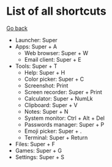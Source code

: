 # List of all shortcuts

[Go back](README.md)

- Launcher: Super
- Apps: Super + A
  - Web browser: Super + W
  - Email client: Super + E
- Tools: Super + T
  - Help: Super + H
  - Color picker: Super + C
  - Screenshot: Print
  - Screen recorder: Super + Print
  - Calculator: Super + NumLk
  - Clipboard: Super + V
  - Notes: Super + N
  - System monitor: Ctrl + Alt + Del
  - Passwords manager: Super + P
  - Emoji picker: Super + .
  - Terminal: Super + Return
- Files: Super + F
- Games: Super + G
- Settings: Super + S

